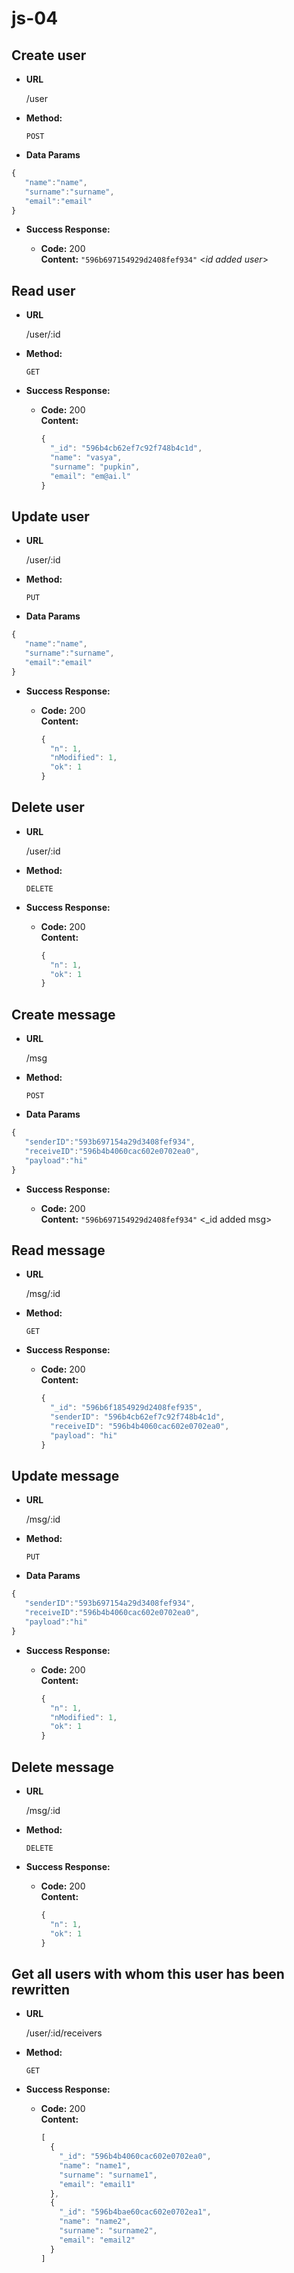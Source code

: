 # js-04


## Create user

* **URL**

  /user

* **Method:**

  `POST`

* **Data Params**

 ```javascript
{
	"name":"name",
	"surname":"surname",
	"email":"email"
}
```
* **Success Response:**
  
  * **Code:** 200 <br />
    **Content:** `"596b697154929d2408fef934"`
    <_id added user_>


## Read user

* **URL**

  /user/:id

* **Method:**

  `GET`

* **Success Response:**
  
  * **Code:** 200 <br />
    **Content:** 
    ```javascript
    {
      "_id": "596b4cb62ef7c92f748b4c1d",
      "name": "vasya",
      "surname": "pupkin",
      "email": "em@ai.l"
    } 
    ```
    
## Update user

* **URL**

  /user/:id

* **Method:**

  `PUT`

* **Data Params**

 ```javascript
{
	"name":"name",
	"surname":"surname",
	"email":"email"
}
```

* **Success Response:**
  
  * **Code:** 200 <br />
    **Content:** 
    ```javascript
    {
      "n": 1,
      "nModified": 1,
      "ok": 1
    }
    ```

## Delete user

* **URL**

  /user/:id

* **Method:**

  `DELETE`

* **Success Response:**
  
  * **Code:** 200 <br />
    **Content:** 
    ```javascript
    {
      "n": 1,
      "ok": 1
    }
    ```

## Create message

* **URL**

  /msg

* **Method:**

  `POST`

* **Data Params**

 ```javascript
{
	"senderID":"593b697154a29d3408fef934",
	"receiveID":"596b4b4060cac602e0702ea0",
	"payload":"hi"
}
```
* **Success Response:**
  
  * **Code:** 200 <br />
    **Content:** `"596b697154929d2408fef934"`
    <_id added msg>

## Read message

* **URL**

  /msg/:id

* **Method:**

  `GET`

* **Success Response:**
  
  * **Code:** 200 <br />
    **Content:** 
    ```javascript
    {
      "_id": "596b6f1854929d2408fef935",
      "senderID": "596b4cb62ef7c92f748b4c1d",
      "receiveID": "596b4b4060cac602e0702ea0",
      "payload": "hi"
    } 
    ```
    
 ## Update message

* **URL**

  /msg/:id

* **Method:**

  `PUT`

* **Data Params**

 ```javascript
{
	"senderID":"593b697154a29d3408fef934",
	"receiveID":"596b4b4060cac602e0702ea0",
	"payload":"hi"
}
```

* **Success Response:**
  
  * **Code:** 200 <br />
    **Content:** 
    ```javascript
    {
      "n": 1,
      "nModified": 1,
      "ok": 1
    }
    ```

## Delete message

* **URL**

  /msg/:id

* **Method:**

  `DELETE`

* **Success Response:**
  
  * **Code:** 200 <br />
    **Content:** 
    ```javascript
    {
      "n": 1,
      "ok": 1
    }
    ```

## Get all users with whom this user has been rewritten

* **URL**

  /user/:id/receivers

* **Method:**

  `GET`

* **Success Response:**
  
  * **Code:** 200 <br />
    **Content:** 
    ```javascript
    [
      {
        "_id": "596b4b4060cac602e0702ea0",
        "name": "name1",
        "surname": "surname1",
        "email": "email1"
      },
      {
        "_id": "596b4bae60cac602e0702ea1",
        "name": "name2",
        "surname": "surname2",
        "email": "email2"
      }
    ]
    ```
